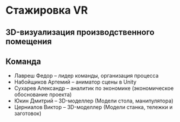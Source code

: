 # Стажировка VR

## 3D-визуализация производственного помещения

## Команда
- Лавреш Федор – лидер команды, организация процесса
- Набойщиков Артемий – аниматор сцены в Unity
- Сухарев Александр – аналитик по экономике (экономическое обоснование проекта)
- Юкин Дмитрий – 3D-моделлер (Модели стола, манипулятора)
- Церниалов Виктор – 3D-моделлер (Модели станка, тележки и заготовок)
